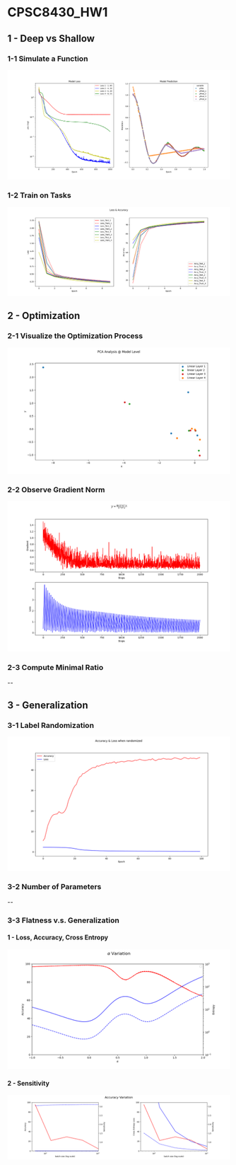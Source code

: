 # CPSC8430_HW1
## 1 - Deep vs Shallow
### 1-1 Simulate a Function
![](./HW1-1.png)
### 1-2 Train on Tasks
![](./HW1-2.png)
## 2 - Optimization
### 2-1 Visualize the Optimization Process
![](./HW2-1.png)
### 2-2 Observe Gradient Norm
![](./HW2-2.png)
### 2-3 Compute Minimal Ratio
--
## 3 - Generalization
### 3-1 Label Randomization
![](./HW3-1.png)
### 3-2 Number of Parameters
--
### 3-3 Flatness v.s. Generalization
#### 1 - Loss, Accuracy, Cross Entropy
![](./HW3-3-1.png)
#### 2 - Sensitivity
![](./Accuracy_Batch.png)
